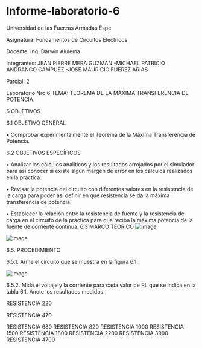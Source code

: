 # Informe-laboratorio-6

Universidad de las Fuerzas Armadas Espe

Asignatura: Fundamentos de Circuitos Eléctricos

Docente: Ing. Darwin Alulema

Integrantes: JEAN PIERRE MERA GUZMAN -MICHAEL PATRICIO ANDRANGO CAMPUEZ -JOSE MAURICIO FUEREZ ARIAS

Parcial: 2

Laboratorio Nro 6 TEMA: TEOREMA DE LA MÁXIMA TRANSFERENCIA DE POTENCIA.

6 OBJETIVOS

6.1 OBJETIVO GENERAL

• Comprobar experimentalmente el Teorema de la Máxima Transferencia de Potencia.

6.2 OBJETIVOS ESPECÍFICOS

• Analizar los cálculos analíticos y los resultados arrojados por el simulador para así conocer si existe algún margen de error en los cálculos realizados en la práctica.

• Revisar la potencia del circuito con diferentes valores en la resistencia de la carga para poder así definir en que resistencia se da la máxima transferencia de potencia.

• Establecer la relación entre la resistencia de fuente y la resistencia de carga en el circuito de la práctica para que reciba la máxima potencia de la fuente de corriente continua.
6.3 MARCO TEORICO
![image](https://user-images.githubusercontent.com/104911658/212157951-a5a0343d-a3be-4bd2-95a4-acdd195fd611.png)

![image](https://user-images.githubusercontent.com/104911658/212155951-eb094f1c-990c-40f7-bce1-df33fcec3d26.png)

6.5. PROCEDIMIENTO

6.5.1. Arme el circuito que se muestra en la figura 6.1.

![image](https://user-images.githubusercontent.com/107088999/212215128-05843fe8-fba7-4bb4-a9ce-3717fac48f5e.png)

6.5.2. Mida el voltaje y la corriente para cada valor de RL que se indica en la tabla 6.1.
Anote los resultados medidos.

RESISTENCIA 220


RESISTENCIA 470



RESISTENCIA 680
RESISTENCIA 820
RESISTENCIA 1000
RESISTENCIA 1500
RESISTENCIA 1800
RESISTENCIA 2200
RESISTENCIA 3900
RESISTENCIA 4700



